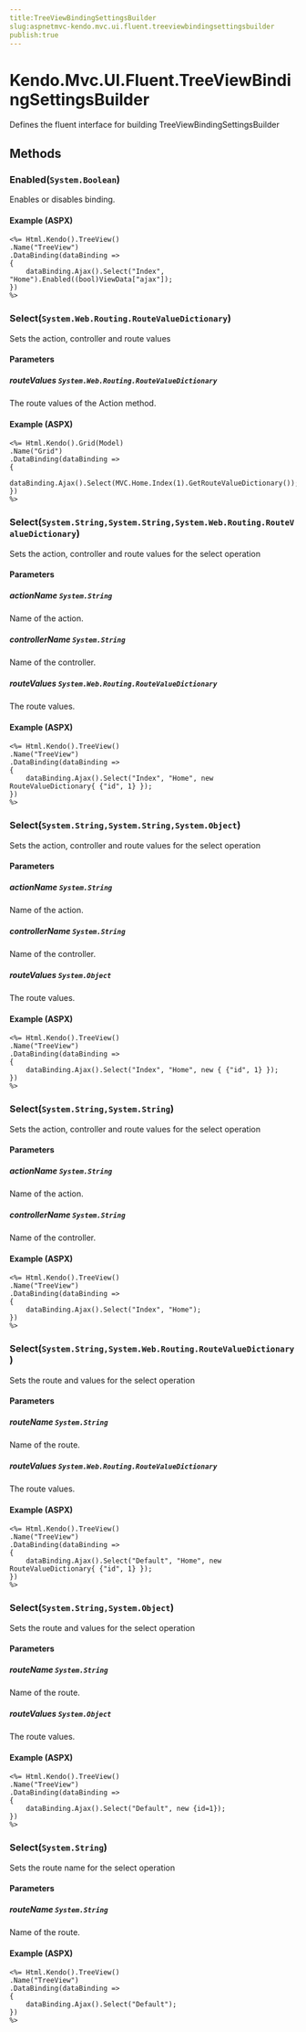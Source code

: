 ```yaml
---
title:TreeViewBindingSettingsBuilder
slug:aspnetmvc-kendo.mvc.ui.fluent.treeviewbindingsettingsbuilder
publish:true
---
```


# Kendo.Mvc.UI.Fluent.TreeViewBindingSettingsBuilder
Defines the fluent interface for building TreeViewBindingSettingsBuilder



## Methods

### Enabled(`System.Boolean`)
Enables or disables binding.




#### Example (ASPX)
    <%= Html.Kendo().TreeView()
    .Name("TreeView")
    .DataBinding(dataBinding =>
    {
        dataBinding.Ajax().Select("Index", "Home").Enabled((bool)ViewData["ajax"]);
    })
    %>


### Select(`System.Web.Routing.RouteValueDictionary`)
Sets the action, controller and route values


#### Parameters

##### routeValues `System.Web.Routing.RouteValueDictionary`
The route values of the Action method.




#### Example (ASPX)
    <%= Html.Kendo().Grid(Model)
    .Name("Grid")
    .DataBinding(dataBinding =>
    {
        dataBinding.Ajax().Select(MVC.Home.Index(1).GetRouteValueDictionary());
    })
    %>


### Select(`System.String,System.String,System.Web.Routing.RouteValueDictionary`)
Sets the action, controller and route values for the select operation


#### Parameters

##### actionName `System.String`
Name of the action.

##### controllerName `System.String`
Name of the controller.

##### routeValues `System.Web.Routing.RouteValueDictionary`
The route values.




#### Example (ASPX)
    <%= Html.Kendo().TreeView()
    .Name("TreeView")
    .DataBinding(dataBinding =>
    {
        dataBinding.Ajax().Select("Index", "Home", new RouteValueDictionary{ {"id", 1} });
    })
    %>


### Select(`System.String,System.String,System.Object`)
Sets the action, controller and route values for the select operation


#### Parameters

##### actionName `System.String`
Name of the action.

##### controllerName `System.String`
Name of the controller.

##### routeValues `System.Object`
The route values.




#### Example (ASPX)
    <%= Html.Kendo().TreeView()
    .Name("TreeView")
    .DataBinding(dataBinding =>
    {
        dataBinding.Ajax().Select("Index", "Home", new { {"id", 1} });
    })
    %>


### Select(`System.String,System.String`)
Sets the action, controller and route values for the select operation


#### Parameters

##### actionName `System.String`
Name of the action.

##### controllerName `System.String`
Name of the controller.




#### Example (ASPX)
    <%= Html.Kendo().TreeView()
    .Name("TreeView")
    .DataBinding(dataBinding =>
    {
        dataBinding.Ajax().Select("Index", "Home");
    })
    %>


### Select(`System.String,System.Web.Routing.RouteValueDictionary`)
Sets the route and values for the select operation


#### Parameters

##### routeName `System.String`
Name of the route.

##### routeValues `System.Web.Routing.RouteValueDictionary`
The route values.




#### Example (ASPX)
    <%= Html.Kendo().TreeView()
    .Name("TreeView")
    .DataBinding(dataBinding =>
    {
        dataBinding.Ajax().Select("Default", "Home", new RouteValueDictionary{ {"id", 1} });
    })
    %>


### Select(`System.String,System.Object`)
Sets the route and values for the select operation


#### Parameters

##### routeName `System.String`
Name of the route.

##### routeValues `System.Object`
The route values.




#### Example (ASPX)
    <%= Html.Kendo().TreeView()
    .Name("TreeView")
    .DataBinding(dataBinding =>
    {
        dataBinding.Ajax().Select("Default", new {id=1});
    })
    %>


### Select(`System.String`)
Sets the route name for the select operation


#### Parameters

##### routeName `System.String`
Name of the route.




#### Example (ASPX)
    <%= Html.Kendo().TreeView()
    .Name("TreeView")
    .DataBinding(dataBinding =>
    {
        dataBinding.Ajax().Select("Default");
    })
    %>



